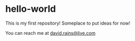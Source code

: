 # hello-world
This is my first repository! Someplace to put ideas for now!

You can reach me at david.rains@live.com
